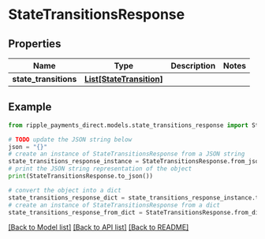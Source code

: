 # StateTransitionsResponse


## Properties

Name | Type | Description | Notes
------------ | ------------- | ------------- | -------------
**state_transitions** | [**List[StateTransition]**](StateTransition.md) |  | 

## Example

```python
from ripple_payments_direct.models.state_transitions_response import StateTransitionsResponse

# TODO update the JSON string below
json = "{}"
# create an instance of StateTransitionsResponse from a JSON string
state_transitions_response_instance = StateTransitionsResponse.from_json(json)
# print the JSON string representation of the object
print(StateTransitionsResponse.to_json())

# convert the object into a dict
state_transitions_response_dict = state_transitions_response_instance.to_dict()
# create an instance of StateTransitionsResponse from a dict
state_transitions_response_from_dict = StateTransitionsResponse.from_dict(state_transitions_response_dict)
```
[[Back to Model list]](../README.md#documentation-for-models) [[Back to API list]](../README.md#documentation-for-api-endpoints) [[Back to README]](../README.md)


